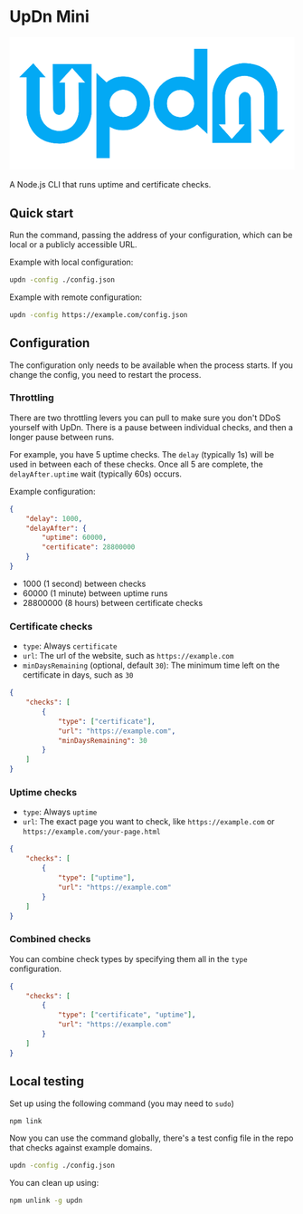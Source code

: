 # UpDn Mini

![UpDn](updn.png)

A Node.js CLI that runs uptime and certificate checks.

## Quick start

Run the command, passing the address of your configuration, which can be local or a publicly accessible URL.

Example with local configuration:

```bash
updn -config ./config.json
```

Example with remote configuration:

```bash
updn -config https://example.com/config.json
```

## Configuration

The configuration only needs to be available when the process starts. If you change the config, you need to restart the process.

### Throttling

There are two throttling levers you can pull to make sure you don't DDoS yourself with UpDn. There is a pause between individual checks, and then a longer pause between runs.

For example, you have 5 uptime checks. The `delay` (typically 1s) will be used in between each of these checks. Once all 5 are complete, the `delayAfter.uptime` wait (typically 60s) occurs.

Example configuration:

```json
{
    "delay": 1000,
    "delayAfter": {
        "uptime": 60000,
        "certificate": 28800000
    }
}
```

- 1000 (1 second) between checks
- 60000 (1 minute) between uptime runs
- 28800000 (8 hours) between certificate checks

### Certificate checks

- `type`: Always `certificate`
- `url`: The url of the website, such as `https://example.com`
- `minDaysRemaining` (optional, default `30`): The minimum time left on the certificate in days, such as `30`

```json
{
    "checks": [
        {
            "type": ["certificate"],
            "url": "https://example.com",
            "minDaysRemaining": 30
        }
    ]
}
```

### Uptime checks

- `type`: Always `uptime`
- `url`: The exact page you want to check, like `https://example.com` or `https://example.com/your-page.html`

```json
{
    "checks": [
        {
            "type": ["uptime"],
            "url": "https://example.com"
        }
    ]
}
```

### Combined checks

You can combine check types by specifying them all in the `type` configuration.

```json
{
    "checks": [
        {
            "type": ["certificate", "uptime"],
            "url": "https://example.com"
        }
    ]
}
```

## Local testing

Set up using the following command (you may need to `sudo`)

```bash
npm link
```

Now you can use the command globally, there's a test config file in the repo that checks against example domains.

```bash
updn -config ./config.json
```

You can clean up using:

```bash
npm unlink -g updn
```
